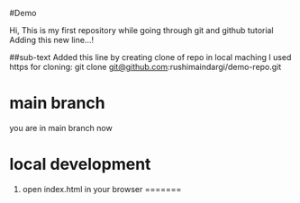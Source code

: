 #Demo

Hi, This is my first repository while going through git and github tutorial
Adding this new line...!

##sub-text
Added this line by creating clone of repo in local maching
I used https for cloning:
git clone git@github.com:rushimaindargi/demo-repo.git
# main branch
you are in main branch now

# local development
1. open index.html in your browser
=======

